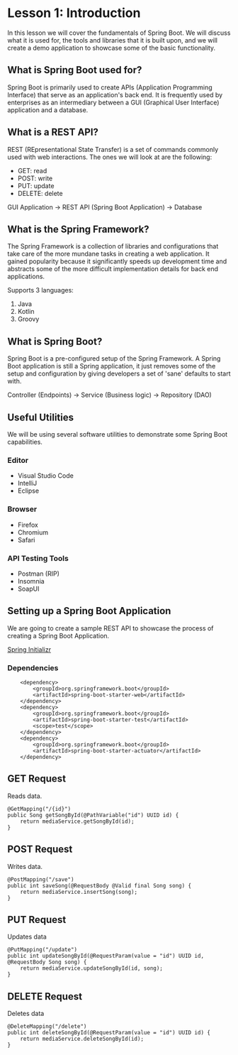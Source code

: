 # Lesson 1: Introduction

In this lesson we will cover the fundamentals of Spring Boot. We will discuss what it is used for, the tools and libraries that it is built upon, and we will create a demo application to showcase some of the basic functionality.

## What is Spring Boot used for?

Spring Boot is primarily used to create APIs (Application Programming Interface) that serve as an application's back end. It is frequently used by enterprises as an intermediary between a GUI (Graphical User Interface) application and a database.

## What is a REST API?

REST (REpresentational State Transfer) is a set of commands commonly used with web interactions. The ones we will look at are the following:
- GET: read
- POST: write
- PUT: update
- DELETE: delete

GUI Application -> REST API (Spring Boot Application) -> Database

## What is the Spring Framework?

The Spring Framework is a collection of libraries and configurations that take care of the more mundane tasks in creating a web application. It gained popularity because it significantly speeds up development time and abstracts some of the more difficult implementation details for back end applications.

Supports 3 languages:
1. Java
2. Kotlin
3. Groovy

## What is Spring Boot?

Spring Boot is a pre-configured setup of the Spring Framework. A Spring Boot application is still a Spring application, it just removes some of the setup and configuration by giving developers a set of 'sane' defaults to start with.

Controller (Endpoints) -> Service (Business logic) -> Repository (DAO)

## Useful Utilities

We will be using several software utilities to demonstrate some Spring Boot capabilities.

### Editor

- Visual Studio Code
- IntelliJ
- Eclipse

### Browser

- Firefox
- Chromium
- Safari

### API Testing Tools

- Postman (RIP)
- Insomnia
- SoapUI

## Setting up a Spring Boot Application

We are going to create a sample REST API to showcase the process of creating a Spring Boot Application.

[Spring Initializr](https://start.spring.io/)

### Dependencies

		<dependency>
            <groupId>org.springframework.boot</groupId>
            <artifactId>spring-boot-starter-web</artifactId>
        </dependency>
        <dependency>
            <groupId>org.springframework.boot</groupId>
            <artifactId>spring-boot-starter-test</artifactId>
            <scope>test</scope>
        </dependency>
        <dependency>
            <groupId>org.springframework.boot</groupId>
            <artifactId>spring-boot-starter-actuator</artifactId>
        </dependency>


## GET Request

Reads data.

    @GetMapping("/{id}")
    public Song getSongById(@PathVariable("id") UUID id) {
        return mediaService.getSongById(id);
    }


## POST Request

Writes data.

    @PostMapping("/save")
    public int saveSong(@RequestBody @Valid final Song song) {
        return mediaService.insertSong(song);
    }


## PUT Request

Updates data

    @PutMapping("/update")
    public int updateSongById(@RequestParam(value = "id") UUID id, @RequestBody Song song) {
        return mediaService.updateSongById(id, song);
    }


## DELETE Request

Deletes data

    @DeleteMapping("/delete")
    public int deleteSongById(@RequestParam(value = "id") UUID id) {
        return mediaService.deleteSongById(id);
    }